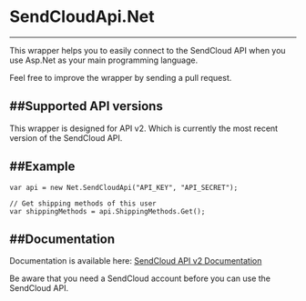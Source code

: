 # SendCloudApi.Net
------------------

This wrapper helps you to easily connect to the SendCloud API when you use Asp.Net as your main programming language.

Feel free to improve the wrapper by sending a pull request.

##Supported API versions
----------------------
This wrapper is designed for API v2. Which is currently the most recent version of the SendCloud API.

##Example
-------
```
var api = new Net.SendCloudApi("API_KEY", "API_SECRET");

// Get shipping methods of this user
var shippingMethods = api.ShippingMethods.Get();
```

##Documentation
----------------------
Documentation is available here:
[SendCloud API v2 Documentation](https://docs.sendcloud.sc/api/v2/index.html)

Be aware that you need a SendCloud account before you can use the SendCloud API.
